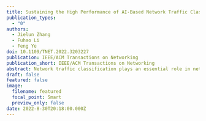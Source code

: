 ```yaml
---
title: Sustaining the High Performance of AI-Based Network Traffic Classification Models
publication_types:
  - "0"
authors:
  - Jielun Zhang
  - Fuhao Li
  - Feng Ye
doi: 10.1109/TNET.2022.3203227
publication: IEEE/ACM Transactions on Networking
publication_short: IEEE/ACM Transactions on Networking
abstract: Network traffic classification plays an essential role in network measurement and management. Emerging Artificial Intelligence (AI) algorithms have become a viable solution to encrypted network traffic classification. Nonetheless, the classification performance of existing AI-based traffic classifiers is restricted to a limited number of network applications depending on the coverage of the knowledge database. Such AI-based traffic classifiers cannot maintain high performance to provide accurate traffic classification when dealing with updated or new network applications. To tackle the issues, we present an autonomous model update mechanism to sustain the high performance of AI-based traffic classifiers. Specifically, an instability check algorithm is derived to evaluate if the current classifier requires an update. A filtering algorithm is proposed to extract unknown traffic and build a new knowledge database based on a new metric, i.e., familiarity, defined based on the prediction confidence and instability. Extensive experiment results demonstrate that our proposed updating mechanism can provide prompt model updates and establish a proper new knowledge base to maintain high accuracy in various experimental scenarios. Moreover, the comparison is conducted and the results show the proposed familiarity-based filtering algorithm can filter about 7 and 3 times more true positive packets in the two considered scenarios, respectively.
draft: false
featured: false
image:
  filename: featured
  focal_point: Smart
  preview_only: false
date: 2022-8-30T20:18:00.000Z
---
```

